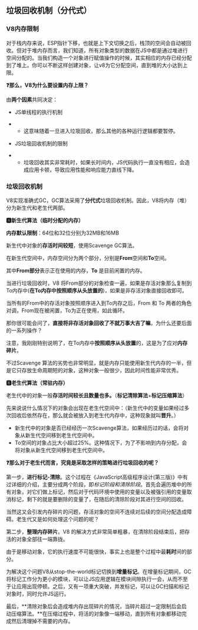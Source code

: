 ## 垃圾回收机制（分代式）

### V8内存限制

对于栈内存来说，ESP指针下移，也就是上下文切换之后，栈顶的空间会自动被回收。但对于堆内存而言，我们知道，所有对象类型的数据在JS中都是通过堆进行空间分配的。当我们构造一个对象进行赋值操作的时候，其实相应的内存已经分配到了堆上。你可以不断这样创建对象，让v8为它分配空间，直到堆的大小达到上限。

**❓那么，V8为什么要设置内存上限？**

由**两个因素**共同决定：

- JS单线程的执行机制

- - 这意味随着一旦进入垃圾回收，那么其他的各种运行逻辑都要暂停。

- JS垃圾回收机制的限制

- - 垃圾回收其实非常耗时，如果长时间内，JS代码执行一直没有相应，会造成应用卡顿，导致应用性能和响应能力直线下降。

### 垃圾回收机制

V8实现准确式GC，GC算法采用了**分代式**垃圾回收机制。因此，V8将内存（堆）分为新生代和老生代两部。

**🅰新生代算法（临时分配的内存）**

**内存默认限制**：64位和32位分别为32MB和16MB

新生代中对象的**存活时间较短**，使用Scavenge GC算法。

在新生代空间中，内存空间分为两个部分，分别是**From**空间和**To**空间。

其中**From部分**表示正在使用的内存，**To** 是目前闲置的内存。

当进行垃圾回收时，V8 将From部分的对象检查一遍，如果是存活对象那么复制到To内存中(**在To内存中按照顺序从头放置的**)，如果是非存活对象直接回收即可。

当所有的From中的存活对象按照顺序进入到To内存之后，From 和 To 两者的角色对调，From现在被闲置，To为正在使用，如此循环。

那你很可能会问了，**直接将非存活对象回收了不就万事大吉了嘛**，为什么还要后面的一系列操作？

注意，我刚刚特别说明了，在To内存中**按照顺序从头放置**的，这是为了应对**内存碎片**。

不过Scavenge 算法的劣势也非常明显，就是内存只能使用新生代内存的一半，但是它只存放生命周期短的对象，这种对象一般很少，因此时间性能非常优秀。

**🅱老生代算法（常驻内存）**

老生代中的对象一般**存活时间较长且数量也多。**（**标记清除算法**+**标记压缩算法**）

先来说说什么情况下的对象会出现在老生代空间中：（新生代中的变量如果经过多次回收后依然存在，那么就会被放入到老生代内存中，这种现象就叫**晋升**。）

- 新生代中的对象是否已经经历一次Scavenge算法，如果经历过的话，会将对象从新生代空间移到老生代空间中。
- To空间的对象占比大小超过25%。这种情况下，为了不影响到内存分配，会将对象从新生代空间移到老生代空间中。

**❓那么对于老生代而言，究竟是采取怎样的策略进行垃圾回收的呢？**

第一步，**进行标记-清除**。这个过程在《JavaScript高级程序设计(第三版)》中有过详细的介绍，主要分成两个阶段，即*标记阶段和清除阶段*。首先会遍历堆中的所有对象，对它们做上标记，然后对于代码环境中使用的变量以及被强引用的变量取消标记，剩下的就是要删除的变量了，在随后的清除阶段对其进行空间的回收。

当然这又会引发内存碎片的问题，存活对象的空间不连续对后续的空间分配造成障碍。老生代又是如何处理这个问题的呢？

第二步，**整理内存碎片**。V8 的解决方式非常简单粗暴，在清除阶段结束后，把存活的对象全部往一端靠拢。

由于是移动对象，它的执行速度不可能很快，事实上也是整个过程中最**耗时**间的部分。

为解决这个问题V8从stop-the-world标记切换到**增量标记**。在增量标记期间，GC将标记工作分为更小的模块，可以让JS应用逻辑在模块间隙执行一会，从而不至于让应用出现停顿。之后，又有一项重大突破，并发标记，可以让GC扫描和标记对象时，同时允许JS运行。

最后，**清除对象后会造成堆内存出现碎片的情况，当碎片超过一定限制后会启动压缩算法。**在压缩过程中，将活的对象像一端移动，直到所有对象都移动完成然后清理掉不需要的内存。